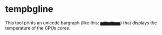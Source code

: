 # tempbgline
This tool prints an unicode bargraph (like this: ▅▆▅▆▅▅) that displays the temperature of the CPUs cores.
